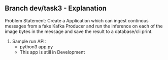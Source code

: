 ## Branch dev/task3  - Explanation

Problem Statement: Create a Application which can ingest continous messages from a fake Kafka Producer and run the inference on each of the image bytes in the message and save the result to a database/cli print.

1. Sample run API:
    - python3 app.py
    -  This app is still in Development